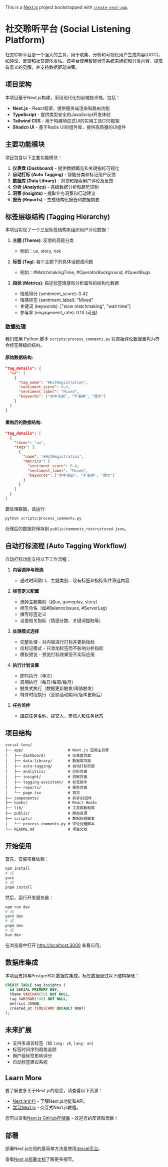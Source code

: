 This is a [Next.js](https://nextjs.org) project bootstrapped with [`create-next-app`](https://nextjs.org/docs/app/api-reference/cli/create-next-app).

# 社交聆听平台 (Social Listening Platform)

社交聆听平台是一个强大的工具，用于收集、分析和可视化用户生成内容(UGC)，如评论、反馈和社交媒体发帖。该平台使用智能标签系统来组织和分类内容，提取有意义的见解，并支持数据驱动决策。

## 项目架构

本项目基于Next.js构建，采用现代化的前端技术栈，包括：

- **Next.js** - React框架，提供服务端渲染和路由功能
- **TypeScript** - 提供类型安全的JavaScript开发体验
- **Tailwind CSS** - 用于构建响应式UI的实用工具CSS框架
- **Shadcn UI** - 基于Radix UI的组件库，提供高质量的UI组件

## 主要功能模块

项目包含以下主要功能模块：

1. **仪表盘 (Dashboard)** - 提供数据概览和关键指标可视化
2. **自动打标 (Auto Tagging)** - 智能分类和标记用户反馈
3. **数据库 (Data Library)** - 浏览和搜索用户评论及反馈
4. **分析 (Analytics)** - 高级数据分析和趋势识别
5. **洞察 (Insights)** - 提取业务洞察和行动建议
6. **报告 (Reports)** - 生成结构化报告和数据摘要

## 标签层级结构 (Tagging Hierarchy)

本项目实现了一个三层标签结构来组织用户评论数据：

1. **主题 (Theme)**: 反馈的高级分类
   - 例如：ux, story, risk

2. **标签 (Tag)**: 每个主题下的具体话题或问题
   - 例如：#MatchmakingTime, #OperatorBackground, #QuestBugs

3. **指标 (Metrics)**: 描述标签情感和分析属性的结构化数据
   - 情感得分 (sentiment_score): 0.42
   - 情感标签 (sentiment_label): "Mixed"
   - 关键词 (keywords): ["slow matchmaking", "wait time"]
   - 参与率 (engagement_rate): 0.13 (可选)

### 数据处理

我们使用 Python 脚本 `scripts/process_comments.py` 将原始评论数据重构为符合标签层级的结构。

#### 原始数据结构:
```json
"tag_details": {
  "ux": [
    {
      "tag_name": "#HitRegistration",
      "sentiment_score": 0.4,
      "sentiment_label": "Mixed",
      "keywords": ["命中注册", "不准确", "偶尔"]
    }
  ]
}
```

#### 重构后的数据结构:
```json
"tag_details": [
  {
    "theme": "ux",
    "tags": [
      {
        "name": "#HitRegistration", 
        "metrics": {
          "sentiment_score": 0.4,
          "sentiment_label": "Mixed",
          "keywords": ["命中注册", "不准确", "偶尔"]
        }
      }
    ]
  }
]
```

要处理数据，请运行:
```bash
python scripts/process_comments.py
```

处理后的数据将保存到 `public/comments_restructured.json`。

## 自动打标流程 (Auto Tagging Workflow)

自动打标功能支持以下工作流程：

1. **内容选择与筛选**
   - 通过时间窗口、主题类别、现有标签和指标条件筛选内容

2. **标签定义配置**
   - 选择主题类别（如ux, gameplay, story）
   - 标签命名（如#BalanceIssues, #ServerLag）
   - 撰写标签定义
   - 设置相关指标（情感分数、关键词提取等）

3. **处理模式选择**
   - 完整处理 - 对内容进行打标并更新指标
   - 仅标记模式 - 只添加标签而不影响分析指标
   - 模拟预览 - 预览打标效果但不实际应用

4. **执行计划设置**
   - 即时执行（单次）
   - 周期执行（每日/每周/每月）
   - 触发式执行（数据更新触发/阈值触发）
   - 特殊时段执行（营销活动期间/版本更新后）

5. **任务监控**
   - 跟踪任务名称、提交人、审核人和任务状态

## 项目结构

```
social-lens/
├── app/                    # Next.js 应用主目录
│   ├── dashboard/          # 仪表盘页面
│   ├── data-library/       # 数据库页面
│   ├── auto-tagging/       # 自动打标页面
│   ├── analytics/          # 分析页面
│   ├── insight/            # 洞察页面
│   ├── tagging-assistant/  # 标签助手
│   ├── reports/            # 报告页面
│   └── page.tsx            # 首页
├── components/             # 共享UI组件
├── hooks/                  # React Hooks
├── lib/                    # 工具函数和库
├── public/                 # 静态资源
├── scripts/                # 数据处理脚本
│   └── process_comments.py # 评论处理脚本
└── README.md               # 项目文档
```

## 开始使用

首先，安装项目依赖：

```bash
npm install
# 或
yarn 
# 或
pnpm install
```

然后，运行开发服务器：

```bash
npm run dev
# 或
yarn dev
# 或
pnpm dev
# 或
bun dev
```

在浏览器中打开 [http://localhost:3000](http://localhost:3000) 查看应用。

## 数据库集成

本项目支持与PostgreSQL数据库集成，标签数据通过以下结构存储：

```sql
CREATE TABLE tag_insights (
  id SERIAL PRIMARY KEY,
  theme VARCHAR(50) NOT NULL,
  tag VARCHAR(100) NOT NULL,
  metrics JSONB,
  created_at TIMESTAMP DEFAULT NOW()
);
```

## 未来扩展

- 支持多语言标签（如 `lang: zh`, `lang: en`）
- 标签时间序列趋势追踪
- 用户级标签影响评分
- 自动标签建议系统

## Learn More

要了解更多关于Next.js的信息，请查看以下资源：

- [Next.js文档](https://nextjs.org/docs) - 了解Next.js功能和API。
- [学习Next.js](https://nextjs.org/learn) - 交互式Next.js教程。

您可以查看[Next.js GitHub存储库](https://github.com/vercel/next.js) - 欢迎您的反馈和贡献！

## 部署

部署Next.js应用的最简单方法是使用[Vercel平台](https://vercel.com/new?utm_medium=default-template&filter=next.js&utm_source=create-next-app&utm_campaign=create-next-app-readme)。

查看[Next.js部署文档](https://nextjs.org/docs/app/building-your-application/deploying)了解更多细节。
